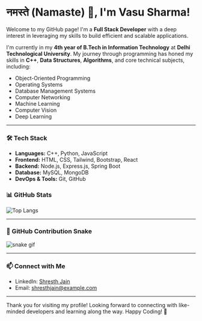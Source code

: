 # नमस्ते (Namaste) 🙏, I'm Vasu Sharma!

Welcome to my GitHub page! I'm a **Full Stack Developer** with a deep interest in leveraging my skills to build efficient and scalable applications.

I'm currently in my **4th year of B.Tech in Information Technology** at **Delhi Technological University**. My journey through programming has honed my skills in **C++**, **Data Structures**, **Algorithms**, and core technical subjects, including:

- Object-Oriented Programming
- Operating Systems
- Database Management Systems
- Computer Networking
- Machine Learning
- Computer Vision
- Deep Learning
---

### 🛠️ Tech Stack
- **Languages:** C++, Python, JavaScript
- **Frontend:** HTML, CSS, Tailwind, Bootstrap, React
- **Backend:** Node.js, Express.js, Spring Boot
- **Database:** MySQL, MongoDB
- **DevOps & Tools:** Git, GitHub

### 📊 GitHub Stats

 
![Top Langs](https://github-readme-stats.vercel.app/api/top-langs/?username=Vasusharma001&layout=compact&theme=highcontrast&hide_border=true)

---

### 🐍 GitHub Contribution Snake

![snake gif](https://github.com/Vasusharma001/Vasusharma001/blob/output/github-contribution-grid-snake.svg)

---

### 📫 Connect with Me
- LinkedIn: [Shresth Jain](https://linkedin.com/in/shresth-jain)
- Email: [shresthjain@example.com](mailto:shresthjain@example.com)

---

Thank you for visiting my profile! Looking forward to connecting with like-minded developers and learning along the way. Happy Coding! 🚀

